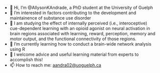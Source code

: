 - 👋 Hi, I’m @AllysonKAndrade, a PhD student at the University of Guelph
- 👀 I’m interested in factors contributing to the development and maintainence of substance use disorder
- 🧠 I am studying the effect of internally perceived (i.e., interoceptive) cue-dependent learning with an opioid agonist on neural activation in brain regions associated with learning, reward, perception, memory and motor output, and the functional connectivity of those regions. 
- 🌱 I’m currently learning how to conduct a brain-wide network analysis using R
- 💞️ I welcome advice and useful learning material from experts to accomplish this!
- 📫 How to reach me: aandra02@uoguelph.ca

<!---
AllysonKAndrade/AllysonKAndrade is a ✨ special ✨ repository because its `README.md` (this file) appears on your GitHub profile.
You can click the Preview link to take a look at your changes.
--->
